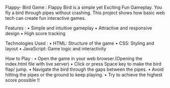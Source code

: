 Flappy- Bird Game :
Flappy Bird is a simple yet Exciting Fun Gameplay. You fly a bird through pipes without crashing. This project shows how basic web tech can create fun interactive games.

Features :
•	Simple and intuitive gameplay
•	Attractive and responsive design
•	High score tracking

Technologies Used :
•	HTML: Structure of the game
•	CSS: Styling and layout
•	JavaScript: Game logic and interactivity

How to Play :
•	Open the game in your web browser.(Opening the index.html file with live server)
•	Click or press Space key to make the bird flap/ jump.
•	Navigate the bird through the gaps between the pipes.
•	Avoid hitting the pipes or the ground to keep playing.
•	Try to achieve the highest score possible !! 
